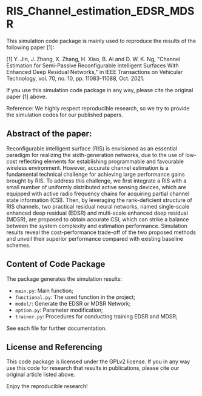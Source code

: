 # RIS_Channel_estimation_EDSR_MDSR

This simulation code package is mainly used to reproduce the results of the following paper [1]:

[1] Y. Jin, J. Zhang, X. Zhang, H. Xiao, B. Ai and D. W. K. Ng, "Channel Estimation for Semi-Passive Reconfigurable Intelligent Surfaces With Enhanced Deep Residual Networks," in IEEE Transactions on Vehicular Technology, vol. 70, no. 10, pp. 11083-11088, Oct. 2021.

If you use this simulation code package in any way, please cite the original paper [1] above. 

Reference: We highly respect reproducible research, so we try to provide the simulation codes for our published papers. 

## Abstract of the paper: 

Reconfigurable intelligent surface (RIS) is envisioned as an essential paradigm for realizing the sixth-generation networks, due to the use of low-cost reflecting elements for establishing programmable and favourable wireless environment. However, accurate channel estimation is a fundamental technical challenge for achieving large performance gains brought by RIS. To address this challenge, we first integrate a RIS with a small number of uniformly distributed active sensing devices, which are equipped with active radio frequency chains for acquiring partial channel state information (CSI). Then, by leveraging the rank-deficient structure of RIS channels, two practical residual neural networks, named single-scale enhanced deep residual (EDSR) and multi-scale enhanced deep residual (MDSR), are proposed to obtain accurate CSI, which can strike a balance between the system complexity and estimation performance. Simulation results reveal the cost-performance trade-off of the two proposed methods and unveil their superior performance compared with existing baseline schemes.

## Content of Code Package

The package generates the simulation results:

- `main.py`: Main function;
- `functional.py`: The used function in the project;
- `model/`: Generate the EDSR or MDSR Network;
- `option.py`: Parameter modification;
- `trainer.py`: Procedures for conducting training EDSR and MDSR;

See each file for further documentation.

## License and Referencing

This code package is licensed under the GPLv2 license. If you in any way use this code for research that results in publications, please cite our original article listed above.

Enjoy the reproducible research!








